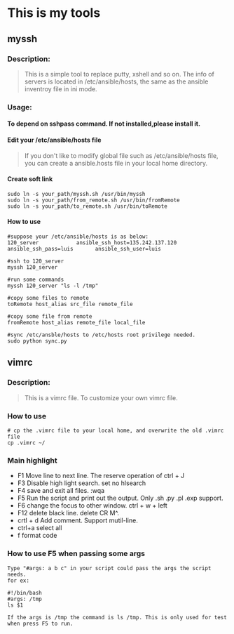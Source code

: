 # This is my tools
## myssh 
### Description:
> This is a simple tool to replace putty, xshell and so on. 
> The info of servers is located in /etc/ansible/hosts, the same as the ansible inventroy file in ini mode.

### Usage:
#### To depend on sshpass command. If not installed,please install it.
#### Edit your /etc/ansible/hosts file
> If you don't like to modify global file such as /etc/ansible/hosts file, you can create a ansible.hosts file in your local home directory.
#### Create soft link
```
sudo ln -s your_path/myssh.sh /usr/bin/myssh
sudo ln -s your_path/from_remote.sh /usr/bin/fromRemote
sudo ln -s your_path/to_remote.sh /usr/bin/toRemote
```
#### How to use
```
#suppose your /etc/ansible/hosts is as below:
120_server            ansible_ssh_host=135.242.137.120      ansible_ssh_pass=luis       ansible_ssh_user=luis

#ssh to 120_server
myssh 120_server

#run some commands
myssh 120_server "ls -l /tmp"

#copy some files to remote 
toRemote host_alias src_file remote_file

#copy some file from remote
fromRemote host_alias remote_file local_file

#sync /etc/ansble/hosts to /etc/hosts root privilege needed.
sudo python sync.py 
```

## vimrc
### Description:
> This is a vimrc file. To customize your own vimrc file.

### How to use
```
# cp the .vimrc file to your local home, and overwrite the old .vimrc file
cp .vimrc ~/
```

### Main highlight
* F1 Move line to next line. The reserve operation of ctrl + J
* F3 Disable high light search. set no hlsearch
* F4 save and exit all files. :wqa
* F5 Run the script and print out the output. Only .sh .py .pl .exp support.
* F6 change the focus to other window. ctrl + w + left
* F12 delete black line. delete CR M^. 
* crtl + d  Add comment. Support mutil-line.
* ctrl+a select all
* f format code

### How to use F5 when passing some args
```
Type "#args: a b c" in your script could pass the args the script needs.
for ex:

#!/bin/bash
#args: /tmp
ls $1

If the args is /tmp the command is ls /tmp. This is only used for test when press F5 to run.
```
